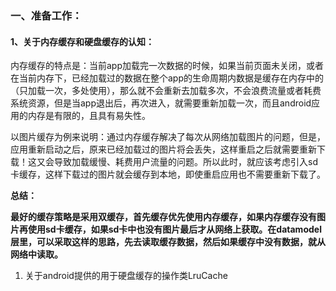 ### 一、准备工作：

#### 1、关于内存缓存和硬盘缓存的认知：

内存缓存的特点是：当前app加载完一次数据的时候，如果当前页面未关闭，或者在当前内存下，已经加载过的数据在整个app的生命周期内数据是缓存在内存中的（只加载一次，多处使用），那么就不会重新去加载多次，不会浪费流量或者耗费系统资源，但是当app退出后，再次进入，就需要重新加载一次，而且android应用的内存是有限的，且具有易失性。

以图片缓存为例来说明：通过内存缓存解决了每次从网络加载图片的问题，但是，应用重新启动之后，原来已经加载过的图片将会丢失，这样重启之后就需要重新下载！这又会导致加载缓慢、耗费用户流量的问题。所以此时，就应该考虑引入sd卡缓存，这样下载过的图片就会缓存到本地，即使重启应用也不需要重新下载了。

**总结：**

**最好的缓存策略是采用双缓存，首先缓存优先使用内存缓存，如果内存缓存没有图片再使用sd卡缓存，如果sd卡中也没有图片最后才从网络上获取。在datamodel层里，可以采取这样的思路，先去读取缓存数据，然后如果缓存中没有数据，就从网络中读取。**

1. 关于android提供的用于硬盘缓存的操作类LruCache


